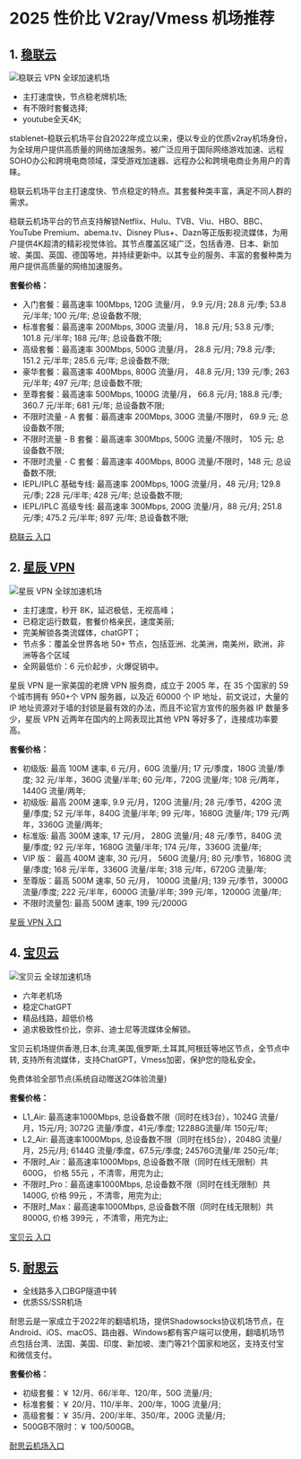 # 2025 性价比 V2ray/Vmess 机场推荐

## **1\.** [**稳联云**](https://shortlink.20250812.xyz/2)

![稳联云 VPN 全球加速机场](https://v2raya.net/images/stablenet/logo.png "稳联云 VPN 全球加速机场")

*   主打速度快，节点稳老牌机场;
*   有不限时套餐选择;
*   youtube全天4K;

stablenet–稳联云机场平台自2022年成立以来，便以专业的优质v2ray机场身份，为全球用户提供高质量的网络加速服务。被广泛应用于国际网络游戏加速、远程SOHO办公和跨境电商领域，深受游戏加速器、远程办公和跨境电商业务用户的青睐。

稳联云机场平台主打速度快、节点稳定的特点。其套餐种类丰富，满足不同人群的需求。

稳联云机场平台的节点支持解锁Netflix、Hulu、TVB、Viu、HBO、BBC、YouTube Premium、abema.tv、Disney Plus+、Dazn等正版影视流媒体，为用户提供4K超清的精彩视觉体验。其节点覆盖区域广泛，包括香港、日本、新加坡、美国、英国、德国等地，并持续更新中。以其专业的服务、丰富的套餐种类为用户提供高质量的网络加速服务。

**套餐价格：**

-   入门套餐：最高速率 100Mbps, 120G 流量/月， 9.9 元/月; 28.8 元/季; 53.8 元/半年; 100 元/年; 总设备数不限;
-   标准套餐：最高速率 200Mbps, 300G 流量/月， 18.8 元/月; 53.8 元/季; 101.8 元/半年; 188 元/年; 总设备数不限;
-   高级套餐：最高速率 300Mbps, 500G 流量/月， 28.8 元/月; 79.8 元/季; 151.2 元/半年; 285.6 元/年; 总设备数不限;
-   豪华套餐：最高速率 400Mbps, 800G 流量/月， 48.8 元/月; 139 元/季; 263 元/半年; 497 元/年; 总设备数不限;
-   至尊套餐：最高速率 500Mbps, 1000G 流量/月， 66.8 元/月; 188.8 元/季; 360.7 元/半年; 681 元/年; 总设备数不限;
-   不限时流量 - A 套餐：最高速率 200Mbps, 300G 流量/不限时， 69.9 元; 总设备数不限;
-   不限时流量 - B 套餐：最高速率 300Mbps, 500G 流量/不限时， 105 元; 总设备数不限;
-   不限时流量 - C 套餐：最高速率 400Mbps, 800G 流量/不限时，148 元; 总设备数不限;
-   IEPL/IPLC 基础专线: 最高速率 200Mbps, 100G 流量/月，48 元/月; 129.8 元/季; 228 元/半年; 428 元/年; 总设备数不限;
-   IEPL/IPLC 高级专线: 最高速率 300Mbps, 200G 流量/月，88 元/月; 251.8 元/季; 475.2 元/半年; 897 元/年; 总设备数不限;

[稳联云 入口](https://shortlink.20250812.xyz/2)

## **2\.** [**星辰 VPN**](https://shortlink.20250812.xyz/3)

![星辰 VPN 全球加速机场](https://v2raya.net/images/reami/logo.jpg "星辰 VPN 全球加速机场")

*   主打速度，秒开 8K，延迟极低，无视高峰；
*   已稳定运行数载，套餐价格亲民，速度美丽;
*   完美解锁各类流媒体，chatGPT；
*   节点多：覆盖全世界各地 50+ 节点，包括亚洲、北美洲，南美州，欧洲，非洲等各个区域
*   全网最低价：6 元价起步，火爆促销中。

星辰 VPN 是一家美国的老牌 VPN 服务商，成立于 2005 年，在 35 个国家的 59 个城市拥有 950+个 VPN 服务器，以及近 60000 个 IP 地址，前文说过，大量的 IP 地址资源对于墙的封锁是最有效的办法，而且不论官方宣传的服务器 IP 数量多少，星辰 VPN 近两年在国内的上网表现比其他 VPN 等好多了，连接成功率要高。

**套餐价格：**

*   初级版: 最高 100M 速率, 6 元/月，60G 流量/月; 17 元/季度，180G 流量/季度; 32 元/半年，360G 流量/半年; 60 元/年，720G 流量/年; 108 元/两年，1440G 流量/两年;
*   初级版: 最高 200M 速率, 9.9 元/月，120G 流量/月; 28 元/季节，420G 流量/季度; 52 元/半年，840G 流量/半年; 99 元/年，1680G 流量/年; 179 元/两年，3360G 流量/两年;
*   标准版: 最高 300M 速率, 17 元/月， 280G 流量/月; 48 元/季节，840G 流量/季度; 92 元/半年，1680G 流量/半年; 174 元/年，3360G 流量/年;
*   VIP 版： 最高 400M 速率, 30 元/月， 560G 流量/月; 80 元/季节，1680G 流量/季度; 168 元/半年，3360G 流量/半年; 318 元/年，6720G 流量/年;
*   至尊版：最高 500M 速率, 50 元/月， 1000G 流量/月; 139 元/季节，3000G 流量/季度; 222 元/半年，6000G 流量/半年; 399 元/年，12000G 流量/年;
*   不限时流量包: 最高 500M 速率, 199 元/2000G

[星辰 VPN 入口](https://shortlink.20250812.xyz/3)

## **4\.** [**宝贝云**](https://bby009.com/)

![宝贝云 全球加速机场](https://file.bbyvpn.com/d/img/frontico.png "宝贝云 全球加速机场")

*   六年老机场
*   稳定ChatGPT
*   精品线路，超低价格
*   追求极致性价比，奈非、迪士尼等流媒体全解锁。

宝贝云机场提供香港,日本,台湾,美国,俄罗斯,土耳其,阿根廷等地区节点，全节点中转, 支持所有流媒体，支持ChatGPT，Vmess加密，保护您的隐私安全。

免费体验全部节点(系统自动赠送2G体验流量)

**套餐价格：**

*   L1\_Air: 最高速率1000Mbps, 总设备数不限（同时在线3台），1024G 流量/月，15元/月; 3072G 流量/季度，41元/季度; 12288G流量/年 150元/年;
*   L2\_Air: 最高速率1000Mbps, 总设备数不限（同时在线5台），2048G 流量/月，25元/月; 6144G 流量/季度，67.5元/季度; 24576G流量/年 250元/年;
*   不限时\_Air：最高速率1000Mbps, 总设备数不限（同时在线无限制）共600G， 价格 55元 ，不清零，用完为止;
*   不限时\_Pro：最高速率1000Mbps, 总设备数不限（同时在线无限制）共1400G, 价格 99元 ，不清零，用完为止;
*   不限时\_Max：最高速率1000Mbps, 总设备数不限（同时在线无限制）共8000G, 价格 399元 ，不清零，用完为止;

[宝贝云 入口](https://shortlink.20250812.xyz/4)

## **5\.** [**耐思云**](https://shortlink.20250812.xyz/5)

*   全线路多入口BGP隧道中转
*   优质SS/SSR机场

耐思云是一家成立于2022年的翻墙机场，提供Shadowsocks协议机场节点，在Android、iOS、macOS、路由器、Windows都有客户端可以使用，翻墙机场节点包括台湾、法国、美国、印度、新加坡、澳门等21个国家和地区，支持支付宝和微信支付。

**套餐价格：**

*   初级套餐：￥ 12/月、66/半年、120/年，50G 流量/月;
*   标准套餐：￥ 20/月、110/半年、200/年，100G 流量/月;
*   高级套餐：￥ 35/月、200/半年、350/年，200G 流量/月;
*   500GB不限时：￥ 100/500GB。

[耐思云机场入口](https://shortlink.20250812.xyz/5)
